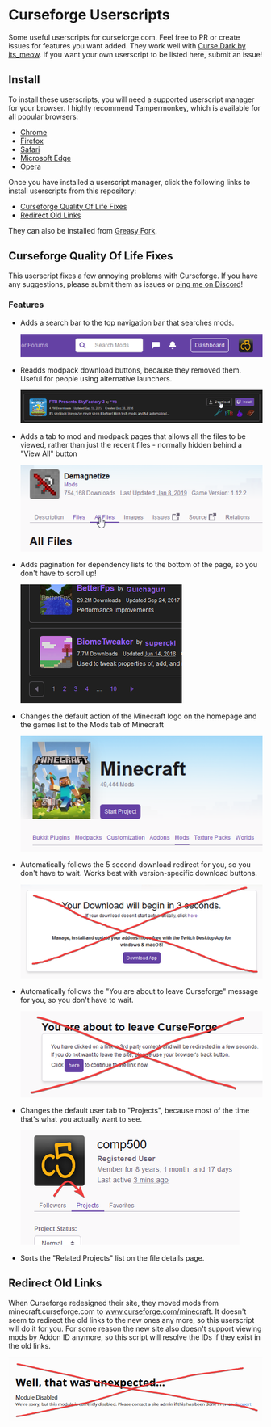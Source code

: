 # Curseforge Userscripts
Some useful userscripts for curseforge.com. Feel free to PR or create issues for features you want added. They work well with [Curse Dark by its_meow](https://itsmeow.dev/cursedark/). If you want your own userscript to be listed here, submit an issue!

## Install
To install these userscripts, you will need a supported userscript manager for your browser. I highly recommend Tampermonkey, which is available for all popular browsers:

- [Chrome](https://chrome.google.com/webstore/detail/tampermonkey/dhdgffkkebhmkfjojejmpbldmpobfkfo)
- [Firefox](https://addons.mozilla.org/firefox/addon/tampermonkey/)
- [Safari](http://tampermonkey.net/?browser=safari)
- [Microsoft Edge](https://www.microsoft.com/store/p/tampermonkey/9nblggh5162s)
- [Opera](https://addons.opera.com/extensions/details/tampermonkey-beta/)

Once you have installed a userscript manager, click the following links to install userscripts from this repository:

- [Curseforge Quality Of Life Fixes](https://github.com/comp500/Curseforge-Userscripts/raw/master/cfqol.user.js)
- [Redirect Old Links](https://github.com/comp500/Curseforge-Userscripts/raw/master/redir.user.js)

They can also be installed from [Greasy Fork](https://greasyfork.org/en/users/331451-comp500).

## Curseforge Quality Of Life Fixes
This userscript fixes a few annoying problems with Curseforge. If you have any suggestions, please submit them as issues or [ping me on Discord](https://discord.mcmoddev.com/)!

### Features
- Adds a search bar to the top navigation bar that searches mods.

	![Search bar](images/searchbar.png)
- Readds modpack download buttons, because they removed them. Useful for people using alternative launchers.

	![Modpack download button](images/modpackdownload.png)
- Adds a tab to mod and modpack pages that allows all the files to be viewed, rather than just the recent files - normally hidden behind a "View All" button

	![All Files tab](images/allfiles.png)
- Adds pagination for dependency lists to the bottom of the page, so you don't have to scroll up!

	![Pagination](images/pagination.png)
- Changes the default action of the Minecraft logo on the homepage and the games list to the Mods tab of Minecraft

	![Mods tab](images/modstab.png)
- Automatically follows the 5 second download redirect for you, so you don't have to wait. Works best with version-specific download buttons.

	![Say No to the Countdown](images/nocountdown.png)
- Automatically follows the "You are about to leave Curseforge" message for you, so you don't have to wait.

    ![Say No to the Countdown 2 electric boogaloo](images/nocountdown2.png)
- Changes the default user tab to "Projects", because most of the time that's what you actually want to see.

	![Projects tab](images/defaultusertab.png)
- Sorts the "Related Projects" list on the file details page.

## Redirect Old Links
When Curseforge redesigned their site, they moved mods from minecraft.curseforge.com to www.curseforge.com/minecraft. It doesn't seem to redirect the old links to the new ones any more, so this userscript will do it for you. For some reason the new site also doesn't support viewing mods by Addon ID anymore, so this script will resolve the IDs if they exist in the old links.

![Module disabled??!!](images/moduleundisabled.png)
